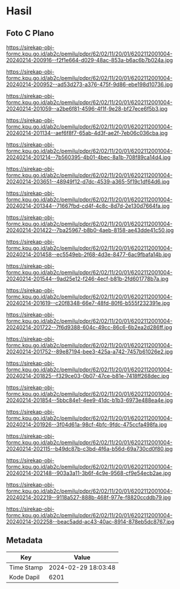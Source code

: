 # Hasil

## Foto C Plano

https://sirekap-obj-formc.kpu.go.id/ab2c/pemilu/pdpr/62/02/11/20/01/6202112001004-20240214-200916--f2f1e664-d029-48ac-853a-b6ac6b7b024a.jpg

https://sirekap-obj-formc.kpu.go.id/ab2c/pemilu/pdpr/62/02/11/20/01/6202112001004-20240214-200952--ad53d273-a376-475f-9d86-ebe198d10736.jpg

https://sirekap-obj-formc.kpu.go.id/ab2c/pemilu/pdpr/62/02/11/20/01/6202112001004-20240214-201059--a2be6f81-4596-4f1f-9e28-bf27ece6f5b3.jpg

https://sirekap-obj-formc.kpu.go.id/ab2c/pemilu/pdpr/62/02/11/20/01/6202112001004-20240214-201134--aef6f8f7-65ab-4d3f-ae2f-7eb06c036cba.jpg

https://sirekap-obj-formc.kpu.go.id/ab2c/pemilu/pdpr/62/02/11/20/01/6202112001004-20240214-201214--7b560395-4b01-4bec-8a1b-708f89ca14d4.jpg

https://sirekap-obj-formc.kpu.go.id/ab2c/pemilu/pdpr/62/02/11/20/01/6202112001004-20240214-203651--48949f12-d7dc-4539-a365-5f19c1df64d6.jpg

https://sirekap-obj-formc.kpu.go.id/ab2c/pemilu/pdpr/62/02/11/20/01/6202112001004-20240214-201344--71667fbd-cd4f-4c8c-8d7d-2e130d7664fa.jpg

https://sirekap-obj-formc.kpu.go.id/ab2c/pemilu/pdpr/62/02/11/20/01/6202112001004-20240214-201422--7ba25967-b8b0-4aeb-8158-ae43dde41c50.jpg

https://sirekap-obj-formc.kpu.go.id/ab2c/pemilu/pdpr/62/02/11/20/01/6202112001004-20240214-201458--ec5549eb-2f68-4d3e-8477-6ac9fbafa14b.jpg

https://sirekap-obj-formc.kpu.go.id/ab2c/pemilu/pdpr/62/02/11/20/01/6202112001004-20240214-201544--9ad25e12-f246-4ecf-b81b-2fd601778b7a.jpg

https://sirekap-obj-formc.kpu.go.id/ab2c/pemilu/pdpr/62/02/11/20/01/6202112001004-20240214-201619--c20f8348-66e7-48fd-80f6-b555f232391e.jpg

https://sirekap-obj-formc.kpu.go.id/ab2c/pemilu/pdpr/62/02/11/20/01/6202112001004-20240214-201722--7f6d9388-604c-49cc-86c6-6b2ea2d286ff.jpg

https://sirekap-obj-formc.kpu.go.id/ab2c/pemilu/pdpr/62/02/11/20/01/6202112001004-20240214-201752--89e87194-bee3-425a-a742-7457b61026e2.jpg

https://sirekap-obj-formc.kpu.go.id/ab2c/pemilu/pdpr/62/02/11/20/01/6202112001004-20240214-201825--f329ce03-0b07-47ce-b81e-7418ff268dec.jpg

https://sirekap-obj-formc.kpu.go.id/ab2c/pemilu/pdpr/62/02/11/20/01/6202112001004-20240214-201854--5bbc84e1-4ee9-41dc-b1b3-6973e488ea4e.jpg

https://sirekap-obj-formc.kpu.go.id/ab2c/pemilu/pdpr/62/02/11/20/01/6202112001004-20240214-201926--3f04d61a-98cf-4bfc-9fdc-475ccfa498fa.jpg

https://sirekap-obj-formc.kpu.go.id/ab2c/pemilu/pdpr/62/02/11/20/01/6202112001004-20240214-202115--b49dc87b-c3bd-4f6a-b56d-69a730cd0f80.jpg

https://sirekap-obj-formc.kpu.go.id/ab2c/pemilu/pdpr/62/02/11/20/01/6202112001004-20240214-202148--903a3a11-3b6f-4c9e-9568-cf9e54ecb2ae.jpg

https://sirekap-obj-formc.kpu.go.id/ab2c/pemilu/pdpr/62/02/11/20/01/6202112001004-20240214-202219--9118a527-888b-468f-977e-f8820ccddb79.jpg

https://sirekap-obj-formc.kpu.go.id/ab2c/pemilu/pdpr/62/02/11/20/01/6202112001004-20240214-202258--beac5add-ac43-40ac-8914-878eb5dc8767.jpg


## Metadata

| Key        | Value               |
| ---------- | ------------------- |
| Time Stamp | 2024-02-29 18:03:48 |
| Kode Dapil | 6201                |




